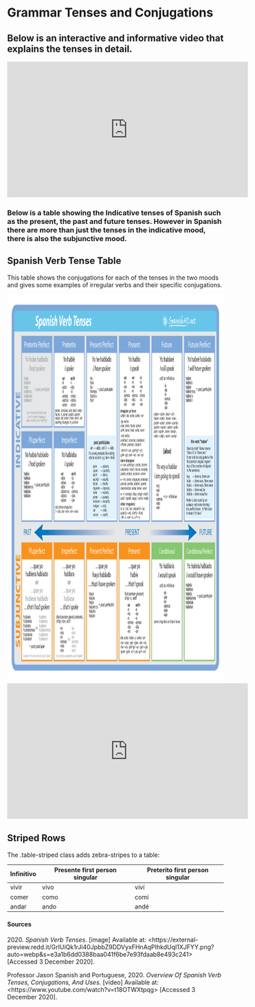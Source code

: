 <h1>Grammar Tenses and Conjugations</h1>
<h2>Below is an interactive and informative video that explains the tenses in detail.&nbsp;</h2>

<iframe width="560" height="315" src="https://www.youtube.com/embed/t18OTWXtpqg" frameborder="0" allow="accelerometer; autoplay; clipboard-write; encrypted-media; gyroscope; picture-in-picture" allowfullscreen></iframe>


<h3>Below is a table showing the Indicative tenses of Spanish such as the present, the past and future tenses. However in Spanish there are more than just the tenses in the indicative mood, there is also the subjunctive mood. </h3>


  <h2>Spanish Verb Tense Table</h2>
  <p>This table shows the conjugations for each of the tenses in the two moods and gives some examples of irregular verbs and their specific conjugations.</p>
  <img class="img-responsive" src="grammar .png" alt="Grammar " width="900" height="900"> 



<iframe width="560" height="315" src="https://www.youtube.com/embed/--BHuKeveg4" frameborder="0" allow="accelerometer; autoplay; clipboard-write; encrypted-media; gyroscope; picture-in-picture" allowfullscreen></iframe>
		
	
	
<h2>Striped Rows</h2>
  <p>The .table-striped class adds zebra-stripes to a table:</p>            
  <table class="table table-striped">
    <thead>
      <tr>
        <th>Infinitivo</th>
        <th>Presente first person singular</th>
        <th>Preterito first person singular</th>
      </tr>
    </thead>
    <tbody>
      <tr>
        <td>vivir</td>
        <td>vivo</td>
        <td>viví</td>
      </tr>
      <tr>
        <td>comer</td>
        <td>como</td>
        <td>comí</td>
      </tr>
      <tr>
        <td>andar</td>
        <td>ando</td>
        <td>andé</td>
      </tr>
    </tbody>
  </table>


<h4>Sources</h4>
<p>2020.&nbsp;<em>Spanish Verb Tenses</em>. [image] Available at: &lt;https://external-preview.redd.it/GrIUiQk1rJi40JpbbZ9DDVyxFHnAqPIhkdUqI1XJFYY.png?auto=webp&amp;s=e3a1b6dd0388baa041f6be7e93fdaab8e493c241&gt; [Accessed 3 December 2020].</p>
<p>Professor Jason Spanish and Portuguese, 2020.&nbsp;<em>Overview Of Spanish Verb Tenses, Conjugations, And Uses</em>. [video] Available at: &lt;https://www.youtube.com/watch?v=t18OTWXtpqg&gt; [Accessed 3 December 2020].</p>
